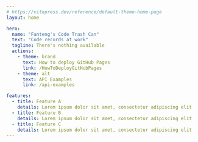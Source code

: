 ```yaml
---
# https://vitepress.dev/reference/default-theme-home-page
layout: home

hero:
  name: "Fanteng's Code Trash Can"
  text: "Code records at work"
  tagline: There's nothing available
  actions:
    - theme: brand
      text: How to deploy GitHub Pages
      link: /HowToDeployGitHubPages
    - theme: alt
      text: API Examples
      link: /api-examples

features:
  - title: Feature A
    details: Lorem ipsum dolor sit amet, consectetur adipiscing elit
  - title: Feature B
    details: Lorem ipsum dolor sit amet, consectetur adipiscing elit
  - title: Feature C
    details: Lorem ipsum dolor sit amet, consectetur adipiscing elit
---
```

